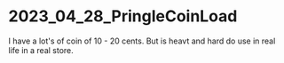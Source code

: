 # 2023_04_28_PringleCoinLoad
I have a lot's of coin of 10 - 20 cents. But is heavt and hard do use in real life in a real store.
